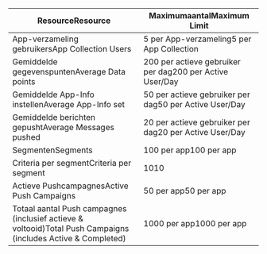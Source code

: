 | <span data-ttu-id="99c4d-101">Resource</span><span class="sxs-lookup"><span data-stu-id="99c4d-101">Resource</span></span> | <span data-ttu-id="99c4d-102">Maximumaantal</span><span class="sxs-lookup"><span data-stu-id="99c4d-102">Maximum Limit</span></span> |
| --- | --- |
| <span data-ttu-id="99c4d-103">App-verzameling gebruikers</span><span class="sxs-lookup"><span data-stu-id="99c4d-103">App Collection Users</span></span> |<span data-ttu-id="99c4d-104">5 per App-verzameling</span><span class="sxs-lookup"><span data-stu-id="99c4d-104">5 per App Collection</span></span> |
| <span data-ttu-id="99c4d-105">Gemiddelde gegevenspunten</span><span class="sxs-lookup"><span data-stu-id="99c4d-105">Average Data points</span></span> |<span data-ttu-id="99c4d-106">200 per actieve gebruiker per dag</span><span class="sxs-lookup"><span data-stu-id="99c4d-106">200 per Active User/Day</span></span> |
| <span data-ttu-id="99c4d-107">Gemiddelde App-Info instellen</span><span class="sxs-lookup"><span data-stu-id="99c4d-107">Average App-Info set</span></span> |<span data-ttu-id="99c4d-108">50 per actieve gebruiker per dag</span><span class="sxs-lookup"><span data-stu-id="99c4d-108">50 per Active User/Day</span></span> |
| <span data-ttu-id="99c4d-109">Gemiddelde berichten gepusht</span><span class="sxs-lookup"><span data-stu-id="99c4d-109">Average Messages pushed</span></span> |<span data-ttu-id="99c4d-110">20 per actieve gebruiker per dag</span><span class="sxs-lookup"><span data-stu-id="99c4d-110">20 per Active User/Day</span></span> |
| <span data-ttu-id="99c4d-111">Segmenten</span><span class="sxs-lookup"><span data-stu-id="99c4d-111">Segments</span></span> |<span data-ttu-id="99c4d-112">100 per app</span><span class="sxs-lookup"><span data-stu-id="99c4d-112">100 per app</span></span> |
| <span data-ttu-id="99c4d-113">Criteria per segment</span><span class="sxs-lookup"><span data-stu-id="99c4d-113">Criteria per segment</span></span> |<span data-ttu-id="99c4d-114">10</span><span class="sxs-lookup"><span data-stu-id="99c4d-114">10</span></span> |
| <span data-ttu-id="99c4d-115">Actieve Pushcampagnes</span><span class="sxs-lookup"><span data-stu-id="99c4d-115">Active Push Campaigns</span></span> |<span data-ttu-id="99c4d-116">50 per app</span><span class="sxs-lookup"><span data-stu-id="99c4d-116">50 per app</span></span> |
| <span data-ttu-id="99c4d-117">Totaal aantal Push campagnes (inclusief actieve & voltooid)</span><span class="sxs-lookup"><span data-stu-id="99c4d-117">Total Push Campaigns (includes Active & Completed)</span></span> |<span data-ttu-id="99c4d-118">1000 per app</span><span class="sxs-lookup"><span data-stu-id="99c4d-118">1000 per app</span></span> |

